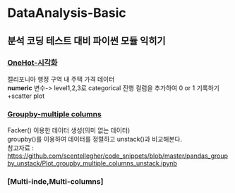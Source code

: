 # DataAnalysis-Basic
분석 코딩 테스트 대비 파이썬 모듈 익히기
-----------------
### [OneHot-시각화](OneHot-시각화.ipynb)  
캘리포니아 행정 구역 내 주택 가격 데이터  
**numeric** 변수-> level1,2,3로 categorical 진행 컬럼을 추가하여 0 or 1 기록하기  
+scatter plot  
### [Groupby-multiple columns](Groupby-multipleColumns.ipynb)  
Facker() 이용한 데이터 생성(의미 없는 데이터)  
groupby()를 이용하여 데이터를 정렬하고 unstack()과 비교해본다.  
참고자료 :  https://github.com/scentellegher/code_snippets/blob/master/pandas_groupby_unstack/Plot_groupby_multiple_columns_unstack.ipynb<br>

### [Multi-inde,Multi-columns]  

